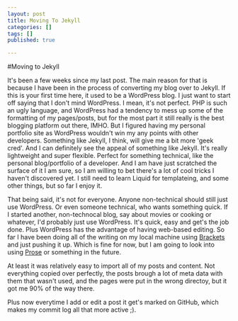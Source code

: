 ```yaml
---
layout: post
title: Moving To Jekyll
categories: []
tags: []
published: true

---
```


#Moving to Jekyll

It's been a few weeks since my last post. The main reason for that is because I have been in the process of converting my blog over to Jekyll. If this is your first time here, it used to be a WordPress blog. I just want to start off saying that I don't mind WordPress. I mean, it's not perfect. PHP is such an ugly language, and WordPress had a tendency to mess up some of the formatting of my pages/posts, but for the most part it still really is the best blogging platform out there, IMHO. But I figured having my personal portfolio site as WordPress wouldn't win my any points with other developers. Something like Jekyll, I think, will give me a bit more 'geek cred'. And I can definitely see the appeal of something like Jekyll. It's really lightweight and super flexible. Perfect for something technical, like the personal blog/portfolio of a developer. And I am have just scratched the surface of it I am sure, so I am willing to bet there's a lot of cool tricks I haven't discovered yet. I still need to learn Liquid for templateing, and some other things, but so far I enjoy it.

That being said, it's not for everyone. Anyone non-technical should still just use WordPress. Or even someone technical, who wants something quick. If I started another, non-technocal blog, say about movies or cooking or whatever, I'd probably just use WordPress. It's quick, easy and get's the job done. Plus WordPress has the advantage of having web-based editing. So far I have been doing all of the writing on my local machine using [Brackets](http://brackets.io/) and just pushing it up. Which is fine for now, but I am going to look into using [Prose](http://prose.io/) or something in the future. 

At least it was relatively easy to import all of my posts and content. Not everything copied over perfectly, the posts brough a lot of meta data with them that wasn't used, and the pages were put in the wrong directoy, but it got me 90% of the way there.

Plus now everytime I add or edit a post it get's marked on GitHub, which makes my commit log all that more active ;).